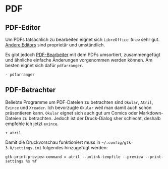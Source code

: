 # PDF


## PDF-Editor

Um PDFs tatsächlich zu bearbeiten eignet sich `LibreOffice Draw` sehr gut. [Andere Editors](https://wiki.archlinux.org/index.php/PDF,_PS_and_DjVu#Advanced_editors) sind proprietär und umständlich. 

Es gibt jedoch [PDF-Bearbeiter](https://wiki.archlinux.org/index.php/PDF,_PS_and_DjVu#Basic_editors) mit dem PDFs umsortiert, zusammengefügt und ähnliche einfache Änderungen vorgenommen werden können. Am besten eignet sich dafür `pdfarranger`.

    - pdfarranger 


## PDF-Betrachter

Beliebte Programme um PDF-Dateien zu betrachten sind `Okular`, `Atril`, `Evince` und `Xreader`. Ich bevorzugte `Okular` weil man damit auch schön präsentieren kann. `Okular` eignet sich auch gut um Comics oder Markdown-Dateien zu betrachten. Jedoch ist der Druck-Dialog sher schlecht, deshalb empfehle ich jetzt `evince`.

    + atril

Damit die Druckvorschau funktioniert muss in `~/.config/gtk-3.0/settings.ini` folgendes hinzugefügt werden:

    gtk-print-preview-command = atril --unlink-tempfile --preview --print-settings %s %f


<!-- 
Optional für okular, falls okular installiert wird:

    - kdegraphics-mobipocket
    - calligra

* `kdegraphics-mobipocket` mobi support
* `calligra` ODT und ODP support, calligra ist eine Alternative für LibreOffice
-->
